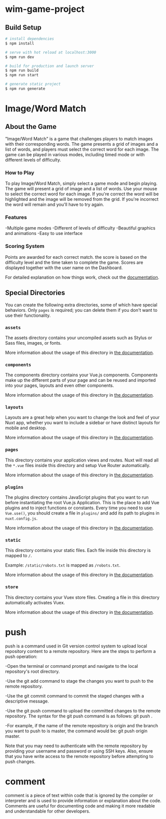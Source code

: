# wim-game-project

## Build Setup

```bash
# install dependencies
$ npm install

# serve with hot reload at localhost:3000
$ npm run dev

# build for production and launch server
$ npm run build
$ npm run start

# generate static project
$ npm run generate
```
# Image/Word Match

## About the Game

"Image/Word Match" is a game that challenges players to match images with their corresponding words. The game presents a grid of images and a list of words, and players must select the correct word for each image. The game can be played in various modes, including timed mode or with different levels of difficulty.

### How to Play

To play Image/Word Match, simply select a game mode and begin playing. The game will present a grid of image and a list of words. Use your mouse to select the correct word for each image. If you're correct the word will be highlighted and the image will be removed from the grid. If you're incorrect the word will remain and you'll have to try again.

### Features

-Multiple game modes
-Different of levels of difficulty
-Beautiful graphics and animations
-Easy to use interface

### Scoring System

Points are awarded for each correct match. the score is based on the difficulty level and the time taken to complete the game. Scores are displayed together with the user name on the Dashboard.

For detailed explanation on how things work, check out the [documentation](https://nuxtjs.org).

## Special Directories

You can create the following extra directories, some of which have special behaviors. Only `pages` is required; you can delete them if you don't want to use their functionality.

### `assets`

The assets directory contains your uncompiled assets such as Stylus or Sass files, images, or fonts.

More information about the usage of this directory in [the documentation](https://nuxtjs.org/docs/2.x/directory-structure/assets).

### `components`

The components directory contains your Vue.js components. Components make up the different parts of your page and can be reused and imported into your pages, layouts and even other components.

More information about the usage of this directory in [the documentation](https://nuxtjs.org/docs/2.x/directory-structure/components).

### `layouts`

Layouts are a great help when you want to change the look and feel of your Nuxt app, whether you want to include a sidebar or have distinct layouts for mobile and desktop.

More information about the usage of this directory in [the documentation](https://nuxtjs.org/docs/2.x/directory-structure/layouts).


### `pages`

This directory contains your application views and routes. Nuxt will read all the `*.vue` files inside this directory and setup Vue Router automatically.

More information about the usage of this directory in [the documentation](https://nuxtjs.org/docs/2.x/get-started/routing).

### `plugins`

The plugins directory contains JavaScript plugins that you want to run before instantiating the root Vue.js Application. This is the place to add Vue plugins and to inject functions or constants. Every time you need to use `Vue.use()`, you should create a file in `plugins/` and add its path to plugins in `nuxt.config.js`.

More information about the usage of this directory in [the documentation](https://nuxtjs.org/docs/2.x/directory-structure/plugins).

### `static`

This directory contains your static files. Each file inside this directory is mapped to `/`.

Example: `/static/robots.txt` is mapped as `/robots.txt`.

More information about the usage of this directory in [the documentation](https://nuxtjs.org/docs/2.x/directory-structure/static).

### `store`

This directory contains your Vuex store files. Creating a file in this directory automatically activates Vuex.

More information about the usage of this directory in [the documentation](https://nuxtjs.org/docs/2.x/directory-structure/store).


# push
push is a command used in Git version control system to upload local repository content to a remote repository.
Here are the steps to perform a push operation:

-Open the terminal or command prompt and navigate to the local repository's root directory.

-Use the git add command to stage the changes you want to push to the remote repository.

-Use the git commit command to commit the staged changes with a descriptive message.

-Use the git push command to upload the committed changes to the remote repository. The syntax for the git push command is as follows: git push <remote> <branch>.

-For example, if the name of the remote repository is origin and the branch you want to push to is master, the command would be: git push origin master.

Note that you may need to authenticate with the remote repository by providing your username and password or using SSH keys. Also, ensure that you have write access to the remote repository before attempting to push changes.


# comment
comment is a piece of text within code that is ignored by the compiler or interpreter and is used to provide information or explanation about the code. Comments are useful for documenting code and making it more readable and understandable for other developers.





